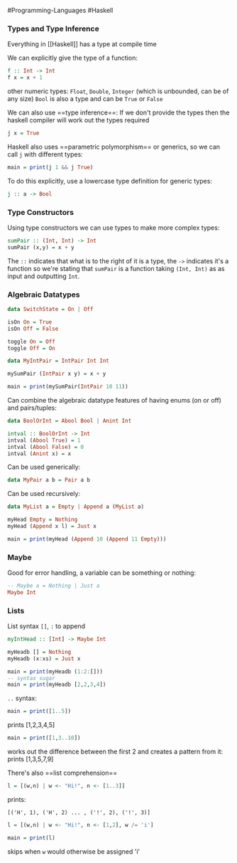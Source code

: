#Programming-Languages 
#Haskell 

### Types and Type Inference
Everything in [[Haskell]] has a type at compile time

We can explicitly give the type of a function:
```haskell
f :: Int -> Int
f x = x + 1
```
other numeric types: `Float`, `Double`, `Integer` (which is unbounded, can be of any size)
`Bool` is also a type and can be `True` or `False`

We can also use ==type inference==:
If we don't provide the types then the haskell compiler will work out the types required
```haskell
j x = True
```
Haskell also uses ==parametric polymorphism== or generics, so we can call `j` with different types:
```haskell
main = print(j 1 && j True)
```
To  do this explicitly, use a lowercase type definition for generic types:
```haskell
j :: a -> Bool
```
### Type Constructors
Using type constructors we can use types to make more complex types:
```haskell
sumPair :: (Int, Int) -> Int
sumPair (x,y) = x + y
```
The `::` indicates that what is to the right of it is a type, the `->` indicates it's a function so we're stating that `sumPair` is a function taking `(Int, Int)` as as input and outputting `Int`.

### Algebraic Datatypes
```haskell
data SwitchState = On | Off

isOn On = True
isOn Off = False

toggle On = Off
toggle Off = On
```

```haskell
data MyIntPair = IntPair Int Int

mySumPair (IntPair x y) = x + y

main = print(mySumPair(IntPair 10 11))
```

Can combine the algebraic datatype features of having enums (on or off) and pairs/tuples:
```haskell
data BoolOrInt = Abool Bool | Anint Int

intval :: BoolOrInt -> Int
intval (Abool True) = 1
intval (Abool False) = 0
intval (Anint x) = x
```

Can be used generically:
```haskell
data MyPair a b = Pair a b
```

Can be used recursively:
```haskell
data MyList a = Empty | Append a (MyList a)

myHead Empty = Nothing
myHead (Append x l) = Just x

main = print(myHead (Append 10 (Append 11 Empty)))
```


### Maybe
Good for error handling, a variable can be something or nothing:
```haskell
-- Maybe a = Nothing | Just a
Maybe Int
```
### Lists
List syntax `[]`, `:` to append
```haskell
myIntHead :: [Int] -> Maybe Int

myHeadb [] = Nothing
myHeadb (x:xs) = Just x

main = print(myHeadb (1:2:[]))
-- syntax sugar
main = print(myHeadb [2,2,3,4])
```

`..` syntax:
```haskell
main = print([1..5])
```
prints [1,2,3,4,5]
```haskell
main = print([1,3..10])
```
works out the difference between the first 2 and creates a pattern from it:
prints [1,3,5,7,9]

There's also ==list comprehension==
```haskell
l = [(w,n) | w <- "Hi!", n <- [1..3]]
```
prints:
```
[('H', 1), ('H', 2) ... , ('!', 2), ('!', 3)]
```

```haskell
l = [(w,n) | w <- "Hi!", n <- [1,2], w /= 'i']

main = print(l)
```
skips when `w` would otherwise be assigned 'i'
